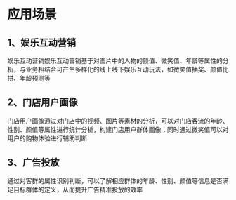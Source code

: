 # 应用场景

## 1、娱乐互动营销

娱乐互动营销娱乐互动营销基于对图片中的人物的颜值、微笑值、年龄等属性的分析，与业务相结合可产生多样化的线上线下娱乐互动玩法，如微笑值抽奖、颜值比拼、年龄预测等

## 2、门店用户画像

门店用户画像通过对门店中的视频、图片等素材的分析，可以对门店客流的年龄、性别、颜值等属性进行统计分析，构建门店用户群体画像；同时通过微笑值可以对用户的购物体验进行辅助判断

## 3、广告投放

通过对客群的属性识别判断，可以了解相应群体的年龄、性别、颜值等信息是否满足目标群体的定义，从而提升广告精准投放的效率